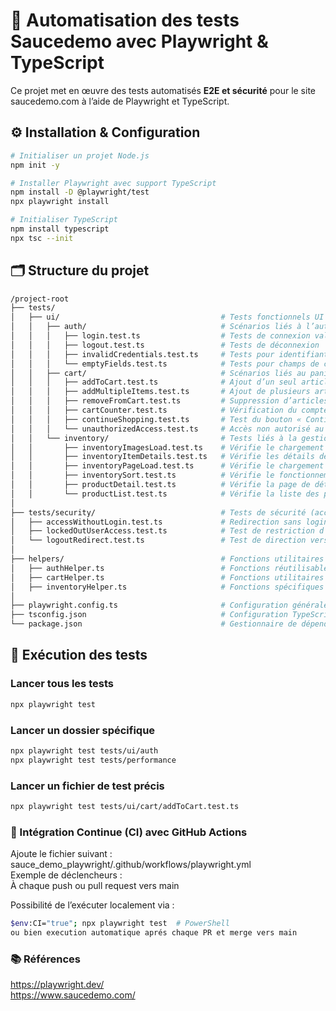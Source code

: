 # 🧪 Automatisation des tests Saucedemo avec Playwright & TypeScript
Ce projet met en œuvre des tests automatisés **E2E et sécurité** pour le site saucedemo.com à l’aide de Playwright et TypeScript.

## ⚙️ Installation & Configuration
```bash
# Initialiser un projet Node.js
npm init -y

# Installer Playwright avec support TypeScript
npm install -D @playwright/test
npx playwright install

# Initialiser TypeScript
npm install typescript
npx tsc --init
```
## 🗂️ Structure du projet
```bash
/project-root
├── tests/
│   ├── ui/                                    # Tests fonctionnels UI end-to-end 
│   │   ├── auth/                              # Scénarios liés à l’authentification utilisateur
│   │   │   ├── login.test.ts                  # Tests de connexion valides
│   │   │   ├── logout.test.ts                 # Tests de déconnexion
│   │   │   ├── invalidCredentials.test.ts     # Tests pour identifiants invalides
│   │   │   └── emptyFields.test.ts            # Tests pour champs de connexion vides
│   │   ├── cart/                              # Scénarios liés au panier d’achats
│   │   │   ├── addToCart.test.ts              # Ajout d’un seul article au panier
│   │   │   ├── addMultipleItems.test.ts       # Ajout de plusieurs articles simultanément
│   │   │   ├── removeFromCart.test.ts         # Suppression d’articles du panier
│   │   │   ├── cartCounter.test.ts            # Vérification du compteur (badge) du panier
│   │   │   ├── continueShopping.test.ts       # Test du bouton « Continue Shopping »
│   │   │   └── unauthorizedAccess.test.ts     # Accès non autorisé au panier sans connexion
│   │   └── inventory/                         # Tests liés à la gestion et affichage des produits
│   │       ├── inventoryImagesLoad.test.ts    # Vérifie le chargement des images produits
│   │       ├── inventoryItemDetails.test.ts   # Vérifie les détails des produits affichés
│   │       ├── inventoryPageLoad.test.ts      # Vérifie le chargement complet de la page inventaire
│   │       ├── inventorySort.test.ts          # Vérifie le fonctionnement du tri des produits
│   │       ├── productDetail.test.ts          # Vérifie la page de détail d’un produit
│   │       └── productList.test.ts            # Vérifie la liste des produits affichés
│
├── tests/security/                            # Tests de sécurité (accès non autorisé, redirections)
│   ├── accessWithoutLogin.test.ts             # Redirection sans login vers page login
│   ├── lockedOutUserAccess.test.ts            # Test de restriction d'utlisateur bloqué
│   └── logoutRedirect.test.ts                 # Test de direction vers login lors du déconnexion 
│
├── helpers/                                   # Fonctions utilitaires partagées et helpers
│   ├── authHelper.ts                          # Fonctions réutilisables liées à l’authentification
│   ├── cartHelper.ts                          # Fonctions utilitaires pour gérer le panier
│   ├── inventoryHelper.ts                     # Fonctions spécifiques aux tests d’inventaire
│
├── playwright.config.ts                       # Configuration générale Playwright (tests UI)
├── tsconfig.json                              # Configuration TypeScript
└── package.json                               # Gestionnaire de dépendances et scripts npm

```
## 🚀 Exécution des tests
### Lancer tous les tests
```bash
npx playwright test
```
### Lancer un dossier spécifique
```bash
npx playwright test tests/ui/auth
npx playwright test tests/performance
```
### Lancer un fichier de test précis
```bash
npx playwright test tests/ui/cart/addToCart.test.ts
```
### 🔁 Intégration Continue (CI) avec GitHub Actions
Ajoute le fichier suivant :  
sauce_demo_playwright/.github/workflows/playwright.yml  
Exemple de déclencheurs :  
À chaque push ou pull request vers main  

Possibilité de l’exécuter localement via :  
```bash
$env:CI="true"; npx playwright test  # PowerShell
ou bien execution automatique aprés chaque PR et merge vers main
```
### 📚 Références
https://playwright.dev/  
https://www.saucedemo.com/
